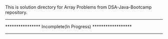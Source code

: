 This is solution directory for Array Problems from DSA-Java-Bootcamp repository.  
***  
**************** Incomplete(In Progress) ******************  
***
